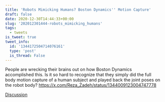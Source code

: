 ```yaml
---
title: 'Robots Mimicking Humans? Boston Dynamics'' Motion Capture'
draft: false
date: 2020-12-30T14:44:33+00:00
slug: '202012301444-robots_mimicking_humans'
tags:
  - tweets
is_tweet: true
tweet_info:
  id: '1344172504714076161'
  type: 'post'
  is_thread: False
---
```




People are wrecking their brains out on how Boston Dynamics accomplished this. Is it so hard to recognize that they simply did the full body motion capture of a human subject and played back the joint poses on the robot body? <https://x.com/Reza_Zadeh/status/1344009123004747778>

[Discussion](https://x.com/sytelus/status/1344172504714076161)

